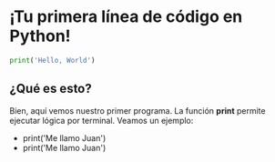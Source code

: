 # ¡Tu primera línea de código en Python!

```python
print('Hello, World')
```

## ¿Qué es esto?
Bien, aquí vemos nuestro primer programa. La función <strong>print</strong> permite ejecutar lógica por terminal.
Veamos un ejemplo:
<ul>
  <li>print('Me llamo Juan')</li>
  <li>print('Me llamo Juan')</li>
</ul>
